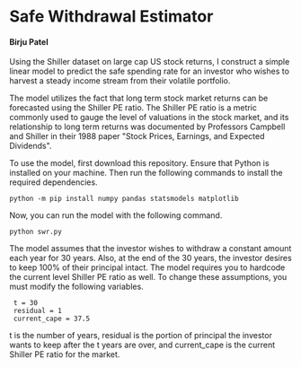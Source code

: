# Safe Withdrawal Estimator
#### Birju Patel
Using the Shiller dataset on large cap US stock returns, I construct a simple linear model to predict the safe spending rate for an investor who wishes to harvest a steady income stream from their volatile portfolio.

The model utilizes the fact that long term stock market returns can be forecasted using the Shiller PE ratio. The Shiller PE ratio is a metric commonly used to gauge the level of valuations in the stock market, and its relationship to long term returns was documented by Professors Campbell and Shiller in their 1988 paper "Stock Prices, Earnings, and Expected Dividends".

To use the model, first download this repository. Ensure that Python is installed on your machine. Then run the following commands to install the required dependencies.
```
python -m pip install numpy pandas statsmodels matplotlib
```

Now, you can run the model with the following command.
```
python swr.py
```

The model assumes that the investor wishes to withdraw a constant amount each year for 30 years. Also, at the end of the 30 years, the investor desires to keep 100% of their principal intact. The model requires you to hardcode the current level Shiller PE ratio as well. To change these assumptions, you must modify the following variables.
```
 t = 30
 residual = 1
 current_cape = 37.5
```
t is the number of years, residual is the portion of principal the investor wants to keep after the t years are over, and current_cape is the current Shiller PE ratio for the market.
